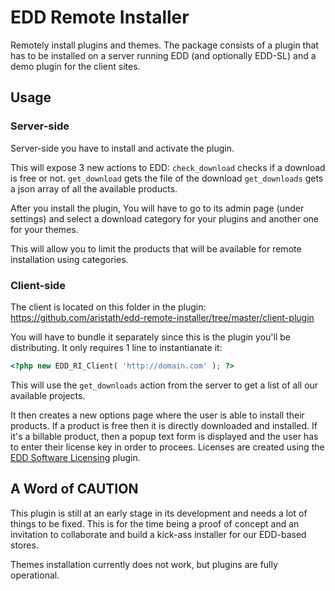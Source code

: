 EDD Remote Installer
============

Remotely install plugins and themes. The package consists of a plugin that has to be installed on a server running EDD (and optionally EDD-SL) and a demo plugin for the client sites.

## Usage

### Server-side

Server-side you have to install and activate the plugin.

This will expose 3 new actions to EDD:
`check_download` checks if a download is free or not.
`get_download` gets the file of the download
`get_downloads` gets a json array of all the available products.

After you install the plugin, You will have to go to its admin page (under settings) and select a download category for your plugins and another one for your themes.

This will allow you to limit the products that will be available for remote installation using categories.

### Client-side

The client is located on this folder in the plugin: https://github.com/aristath/edd-remote-installer/tree/master/client-plugin

You will have to bundle it separately since this is the plugin you'll be distributing.
It only requires 1 line to instantianate it:

```php
<?php new EDD_RI_Client( 'http://domain.com' ); ?>
```
This will use the `get_downloads` action from the server to get a list of all our available projects.

It then creates a new options page where the user is able to install their products.
If a product is free then it is directly downloaded and installed.
If it's a billable product, then a popup text form is displayed and the user has to enter their license key in order to procees.
Licenses are created using the [EDD Software Licensing](https://easydigitaldownloads.com/extensions/software-licensing/) plugin.

## A Word of CAUTION

This plugin is still at an early stage in its development and needs a lot of things to be fixed. This is for the time being a proof of concept and an invitation to collaborate and build a kick-ass installer for our EDD-based stores.

Themes installation currently does not work, but plugins are fully operational.
